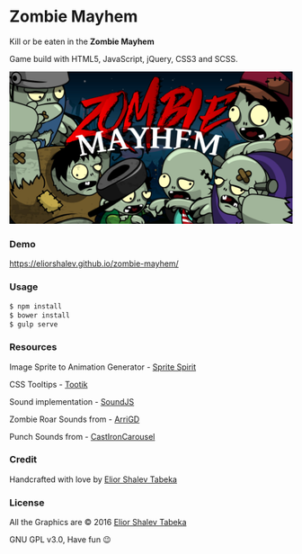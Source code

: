 # Zombie Mayhem

Kill or be eaten in the **Zombie Mayhem**
 
Game build with HTML5, JavaScript, jQuery, CSS3 and SCSS.

![zombie mayhem](/zombie-mayhem.jpg)


### Demo
https://eliorshalev.github.io/zombie-mayhem/


### Usage
```
$ npm install
$ bower install
$ gulp serve
```


### Resources

Image Sprite to Animation Generator - [Sprite Spirit](https://eliorshalev.github.io/sprite-spirit/)

CSS Tooltips - [Tootik](https://eliorshalev.github.io/tootik/)

Sound implementation - [SoundJS](http://www.createjs.com/soundjs)

Zombie Roar Sounds from - [ArriGD](https://www.freesound.org/people/ArriGD/packs/8877/)

Punch Sounds from - [CastIronCarousel](https://www.freesound.org/people/CastIronCarousel/packs/13736/)


### Credit
Handcrafted with love by [Elior Shalev Tabeka](http://codepen.io/eliorshalev)

### License
All the Graphics are © 2016 [Elior Shalev Tabeka](http://codepen.io/eliorshalev)

GNU GPL v3.0,  Have fun :wink:
